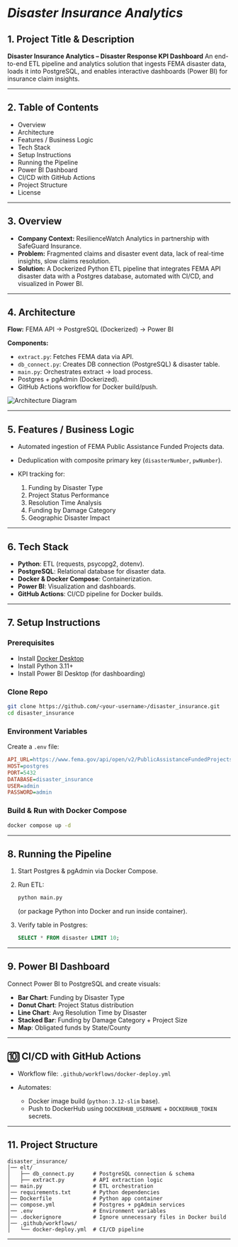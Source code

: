 # *Disaster Insurance Analytics*



## 1. **Project Title & Description**

**Disaster Insurance Analytics – Disaster Response KPI Dashboard**
An end-to-end ETL pipeline and analytics solution that ingests FEMA disaster data, loads it into PostgreSQL, and enables interactive dashboards (Power BI) for insurance claim insights.

---

## 2. **Table of Contents**

* Overview
* Architecture
* Features / Business Logic
* Tech Stack
* Setup Instructions
* Running the Pipeline
* Power BI Dashboard
* CI/CD with GitHub Actions
* Project Structure
* License

---

## 3. **Overview**

* **Company Context:** ResilienceWatch Analytics in partnership with SafeGuard Insurance.
* **Problem:** Fragmented claims and disaster event data, lack of real-time insights, slow claims resolution.
* **Solution:** A Dockerized Python ETL pipeline that integrates FEMA API disaster data with a Postgres database, automated with CI/CD, and visualized in Power BI.

---

## 4. **Architecture**

**Flow:**
FEMA API  → PostgreSQL (Dockerized) → Power BI

**Components:**

* `extract.py`: Fetches FEMA data via API.
* `db_connect.py`: Creates DB connection (PostgreSQL) & disaster table.
* `main.py`: Orchestrates extract → load process.
* Postgres + pgAdmin (Dockerized).
* GitHub Actions workflow for Docker build/push.

![Architecture Diagram]([ArchutectureDiagram.gif](https://github.com/Stephen-O07/disaster_insurance/blob/55ef0f7c46dfd369efe1ae530a244fedb6e25e63/ArchitectureDiagram.gif))

---

## 5. **Features / Business Logic**

* Automated ingestion of FEMA Public Assistance Funded Projects data.
* Deduplication with composite primary key (`disasterNumber`, `pwNumber`).
* KPI tracking for:

  1. Funding by Disaster Type
  2. Project Status Performance
  3. Resolution Time Analysis
  4. Funding by Damage Category
  5. Geographic Disaster Impact

---

## 6. **Tech Stack**

* **Python**: ETL (requests, psycopg2, dotenv).
* **PostgreSQL**: Relational database for disaster data.
* **Docker & Docker Compose**: Containerization.
* **Power BI**: Visualization and dashboards.
* **GitHub Actions**: CI/CD pipeline for Docker builds.

---

## 7. **Setup Instructions**

### Prerequisites

* Install [Docker Desktop](https://www.docker.com/products/docker-desktop)
* Install Python 3.11+
* Install Power BI Desktop (for dashboarding)

### Clone Repo

```bash
git clone https://github.com/<your-username>/disaster_insurance.git
cd disaster_insurance
```

### Environment Variables

Create a `.env` file:

```ini
API_URL=https://www.fema.gov/api/open/v2/PublicAssistanceFundedProjectsDetails
HOST=postgres
PORT=5432
DATABASE=disaster_insurance
USER=admin
PASSWORD=admin
```

### Build & Run with Docker Compose

```bash
docker compose up -d
```

---

## 8. **Running the Pipeline**

1. Start Postgres & pgAdmin via Docker Compose.
2. Run ETL:

   ```bash
   python main.py
   ```

   (or package Python into Docker and run inside container).
3. Verify table in Postgres:

   ```sql
   SELECT * FROM disaster LIMIT 10;
   ```

---

## 9. **Power BI Dashboard**

Connect Power BI to PostgreSQL and create visuals:

* **Bar Chart**: Funding by Disaster Type
* **Donut Chart**: Project Status distribution
* **Line Chart**: Avg Resolution Time by Disaster
* **Stacked Bar**: Funding by Damage Category + Project Size
* **Map**: Obligated funds by State/County

---

## 🔟 **CI/CD with GitHub Actions**

* Workflow file: `.github/workflows/docker-deploy.yml`
* Automates:

  * Docker image build (`python:3.12-slim` base).
  * Push to DockerHub using `DOCKERHUB_USERNAME` + `DOCKERHUB_TOKEN` secrets.

---

## 11. **Project Structure**

```plaintext
disaster_insurance/
│── elt/
│   ├── db_connect.py      # PostgreSQL connection & schema
│   ├── extract.py         # API extraction logic
│── main.py                # ETL orchestration
│── requirements.txt       # Python dependencies
│── Dockerfile             # Python app container
│── compose.yml            # Postgres + pgAdmin services
│── .env                   # Environment variables
│── .dockerignore          # Ignore unnecessary files in Docker build
│── .github/workflows/     
│   └── docker-deploy.yml  # CI/CD pipeline
```

---




